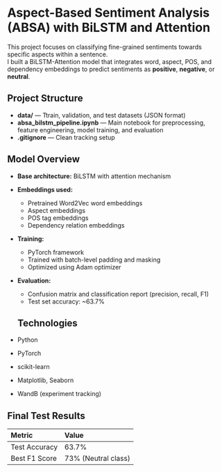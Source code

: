 # Aspect-Based Sentiment Analysis (ABSA) with BiLSTM and Attention

This project focuses on classifying fine-grained sentiments towards specific aspects within a sentence.  
I built a BiLSTM-Attention model that integrates word, aspect, POS, and dependency embeddings to predict sentiments as **positive**, **negative**, or **neutral**.

## Project Structure

- **data/** — Ttrain, validation, and test datasets (JSON format)
- **absa_bilstm_pipeline.ipynb** — Main notebook for preprocessing, feature engineering, model training, and evaluation
- **.gitignore** — Clean tracking setup

## Model Overview

- **Base architecture:** BiLSTM with attention mechanism
- **Embeddings used:**  
  - Pretrained Word2Vec word embeddings  
  - Aspect embeddings  
  - POS tag embeddings  
  - Dependency relation embeddings
- **Training:**  
  - PyTorch framework  
  - Trained with batch-level padding and masking  
  - Optimized using Adam optimizer
- **Evaluation:**  
  - Confusion matrix and classification report (precision, recall, F1)
  - Test set accuracy: ~63.7%

  ## Technologies

- Python
- PyTorch
- scikit-learn
- Matplotlib, Seaborn
- WandB (experiment tracking)

## Final Test Results

| Metric      | Value  |
|:------------|:-------|
| Test Accuracy | 63.7% |
| Best F1 Score | 73% (Neutral class) |